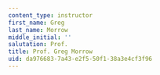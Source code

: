 ```yaml
---
content_type: instructor
first_name: Greg
last_name: Morrow
middle_initial: ''
salutation: Prof.
title: Prof. Greg Morrow
uid: da976683-7a43-e2f5-50f1-38a3e4cf3f96
---
```

